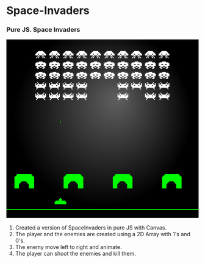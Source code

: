 # Space-Invaders
### Pure JS. Space Invaders

![Alt text](Screenshots/2.png?raw=true "Optional Title")

1. Created a version of SpaceInvaders in pure JS with Canvas.
2. The player and the enemies are created using a 2D Array with 1's and 0's. 
3. The enemy move left to right and animate.
4. The player can shoot the enemies and kill them.





